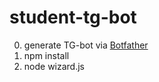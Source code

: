 # student-tg-bot
0. generate TG-bot via [Botfather](https://t.me/BotFather)
1. npm install
2. node wizard.js
